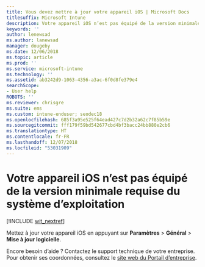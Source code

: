 ```yaml
---
title: Vous devez mettre à jour votre appareil iOS | Microsoft Docs
titlesuffix: Microsoft Intune
description: Votre appareil iOS n’est pas équipé de la version minimale requise du système d’exploitation.
keywords: ''
author: lenewsad
ms.author: lanewsad
manager: dougeby
ms.date: 12/06/2018
ms.topic: article
ms.prod: ''
ms.service: microsoft-intune
ms.technology: ''
ms.assetid: ab3242d9-1063-4356-a3ac-6f0d8fe379e4
searchScope:
- User help
ROBOTS: ''
ms.reviewer: chrisgre
ms.suite: ems
ms.custom: intune-enduser; seodec18
ms.openlocfilehash: 685f3a95e525f64ead427c7d2b32a62c7f85b59e
ms.sourcegitcommit: fff179f59bd542677cbd4bf3bacc24bb880e2cb6
ms.translationtype: HT
ms.contentlocale: fr-FR
ms.lasthandoff: 12/07/2018
ms.locfileid: "53031909"
---
```

# <a name="your-ios-device-doesnt-have-the-required-minimum-operating-system-version"></a>Votre appareil iOS n’est pas équipé de la version minimale requise du système d’exploitation

[!INCLUDE [wit_nextref](includes/end-user-os-update-guidance.md)]

Mettez à jour votre appareil iOS en appuyant sur **Paramètres** > **Général** > **Mise à jour logicielle**.

Encore besoin d’aide ? Contactez le support technique de votre entreprise. Pour obtenir ses coordonnées, consultez le [site web du Portail d’entreprise](https://go.microsoft.com/fwlink/?linkid=2010980).
